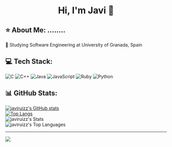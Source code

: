 <div align="center">
<h1 align="center">Hi, I'm Javi 👋</h1>
</div>

## ⭐ About Me: ........
🔭 Studying Software Engineering at University of Granada, Spain


## 💻 Tech Stack:
![C](https://img.shields.io/badge/c-%2300599C.svg?style=for-the-badge&logo=c&logoColor=white) ![C++](https://img.shields.io/badge/c++-%2300599C.svg?style=for-the-badge&logo=c%2B%2B&logoColor=white) ![Java](https://img.shields.io/badge/java-%23ED8B00.svg?style=for-the-badge&logo=openjdk&logoColor=white) ![JavaScript](https://img.shields.io/badge/javascript-%23323330.svg?style=for-the-badge&logo=javascript&logoColor=%23F7DF1E) ![Ruby](https://img.shields.io/badge/ruby-%23CC342D.svg?style=for-the-badge&logo=ruby&logoColor=white) ![Python](https://img.shields.io/badge/python-3670A0?style=for-the-badge&logo=python&logoColor=ffdd54)
## 📊 GitHub Stats:
[![javiruizz's GitHub stats](https://github-readme-stats.vercel.app/api?username=javiruizz)](https://github.com/javiruizz/github-readme-stats)<br/>
[![Top Langs](https://github-readme-stats.vercel.app/api/top-langs/?username=javiruizz)](https://github.com/javiruizz/github-readme-stats)<br/>
![javiruizz's Stats](https://github-readme-stats.vercel.app/api?username=javiruizz&theme=midnight-purple&show_icons=true&hide_border=false&count_private=true)<br/>
![javiruizz's Top Languages](https://github-readme-stats.vercel.app/api/top-langs/?username=javiruizz&theme=midnight-purple&show_icons=true&hide_border=false&layout=compact)

---
[![](https://visitcount.itsvg.in/api?id=javiruizz&icon=0&color=11)](https://visitcount.itsvg.in)
